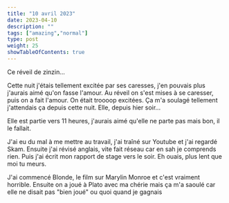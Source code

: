 ```yaml
---
title: "10 avril 2023"
date: 2023-04-10
description: ""
tags: ["amazing","normal"]
type: post
weight: 25
showTableOfContents: true
---
```


Ce réveil de zinzin...

Cette nuit j'étais tellement excitée par ses caresses, j'en pouvais plus j'aurais aimé qu'on fasse l'amour. Au réveil on s'est  mises à se caresser, puis on a fait l'amour. On était troooop excitées. Ça m'a soulagé tellement j'attendais ça depuis cette nuit. Elle, depuis hier soir...

Elle est partie vers 11 heures, j'aurais aimé qu'elle ne parte pas mais bon, il le fallait.

J'ai eu du mal à me mettre au travail, j'ai traîné sur Youtube et j'ai regardé Skam. Ensuite j'ai révisé anglais, vite fait réseau car en sah je comprends rien. Puis j'ai écrit mon rapport de stage vers le soir. Eh ouais, plus lent que moi tu meurs.

J'ai commencé Blonde, le film sur Marylin Monroe et c'est vraiment horrible. Ensuite on a joué à Plato avec ma chérie mais ça m'a saoulé car elle ne disait pas "bien joué" ou quoi quand je gagnais